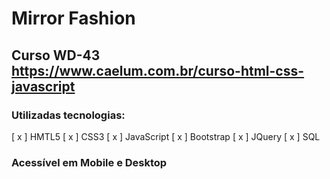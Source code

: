 # Mirror Fashion

## Curso WD-43 <https://www.caelum.com.br/curso-html-css-javascript>


### Utilizadas tecnologias:

[ x ] HMTL5
[ x ] CSS3
[ x ] JavaScript
[ x ] Bootstrap 
[ x ] JQuery
[ x ] SQL

### Acessível em Mobile e Desktop